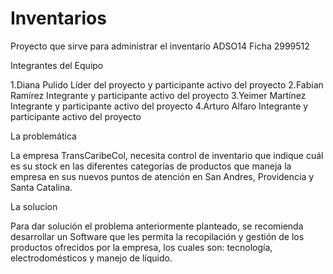 # Inventarios
Proyecto que sirve para administrar el inventario ADSO14 Ficha 2999512


Integrantes del Equipo

1.Diana Pulido
Líder del proyecto y participante activo del proyecto
2.Fabian Ramírez
Integrante y participante activo del proyecto
3.Yeimer Martínez
Integrante y participante activo del proyecto
4.Arturo Alfaro
Integrante y participante activo del proyecto


La problemática

La empresa TransCaribeCol, necesita control de inventario que indique cuál es su stock en las diferentes categorías de productos que maneja la empresa en sus nuevos puntos de atención en San Andres, Providencia y Santa Catalina.

La solucion

Para dar solución el problema anteriormente planteado, se recomienda desarrollar un Software que les permita la recopilación y gestión de los productos ofrecidos por la empresa, los cuales son: tecnología, electrodomésticos y manejo de líquido.
